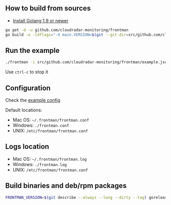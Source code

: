## How to build from sources
- [Install Golang 1.9 or newer](https://golang.org/dl/)
```bash
go get -d -u github.com/cloudradar-monitoring/frontman
go build -o -ldflags="-X main.VERSION=$(git --git-dir=src/github.com/cloudradar-monitoring/frontman/.git describe --always --long --dirty --tag)" frontman github.com/cloudradar-monitoring/frontman/cmd/frontman
```

## Run the example

```bash
./frontman -i src/github.com/cloudradar-monitoring/frontman/example.json -o result.out
```
Use `ctrl-c` to stop it

## Configuration
Check the [example config](https://github.com/cloudradar-monitoring/frontman/blob/master/example.config.toml)

Default locations:
* Mac OS: `~/.frontman/frontman.conf`
* Windows: `./frontman.conf`
* UNIX: `/etc/frontman/frontman.conf`

## Logs location
* Mac OS: `~/.frontman/frontman.log`
* Windows: `./frontman.log`
* UNIX: `/etc/frontman/frontman.conf`

## Build binaries and deb/rpm packages
```bash
FRONTMAN_VERSION=$(git describe --always --long --dirty --tag) goreleaser --snapshot
```